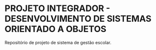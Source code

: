# PROJETO INTEGRADOR - DESENVOLVIMENTO DE SISTEMAS ORIENTADO A OBJETOS

Repositório de projeto de sistema de gestão escolar.
